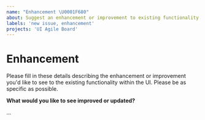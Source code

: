 ```yaml
---
name: "Enhancement \U0001F680"
about: Suggest an enhancement or improvement to existing functionality
labels: 'new issue, enhancement'
projects: 'UI Agile Board'
---
```


# Enhancement

Please fill in these details describing the enhancement or improvement you'd like to see to the existing functionality within the UI.  Please be as specific as possible.

**What would you like to see improved or updated?**

...

